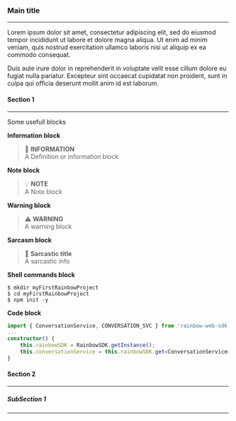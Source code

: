 ### Main title
---

Lorem ipsum dolor sit amet, consectetur adipiscing elit, sed do eiusmod tempor incididunt ut labore et dolore magna aliqua. Ut enim ad minim veniam, quis nostrud exercitation ullamco laboris nisi ut aliquip ex ea commodo consequat. 

Duis aute irure dolor in reprehenderit in voluptate velit esse cillum dolore eu fugiat nulla pariatur. Excepteur sint occaecat cupidatat non proident, sunt in culpa qui officia deserunt mollit anim id est laborum.

#### Section 1
---

Some usefull blocks 

**Information block**

> 🧭 **INFORMATION**  
> A Definition or information block

**Note block**

> 💡 **NOTE**  
> A Note block

**Warning block**

> ⚠ **WARNING**  
> A warning block

**Sarcasm block**
> 🤔 **Sarcastic title**  
> A sarcastic info

**Shell commands block**

    $ mkdir myFirstRainbowProject
    $ cd myFirstRainbowProject
    $ npm init -y

**Code block** 

``` ts
import { ConversationService, CONVERSATION_SVC } from 'rainbow-web-sdk';
...
constructor() {
	this.rainbowSDK = RainbowSDK.getInstance();
    this.conversationService = this.rainbowSDK.get<ConversationService>(CONVERSATION_SVC);
}
```

#### Section 2
---

##### SubSection 1
---
